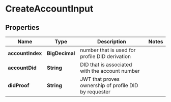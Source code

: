 # CreateAccountInput

## Properties

| Name             | Type           | Description                                           | Notes |
| ---------------- | -------------- | ----------------------------------------------------- | ----- |
| **accountIndex** | **BigDecimal** | number that is used for profile DID derivation        |       |
| **accountDid**   | **String**     | DID that is associated with the account number        |       |
| **didProof**     | **String**     | JWT that proves ownership of profile DID by requester |       |
